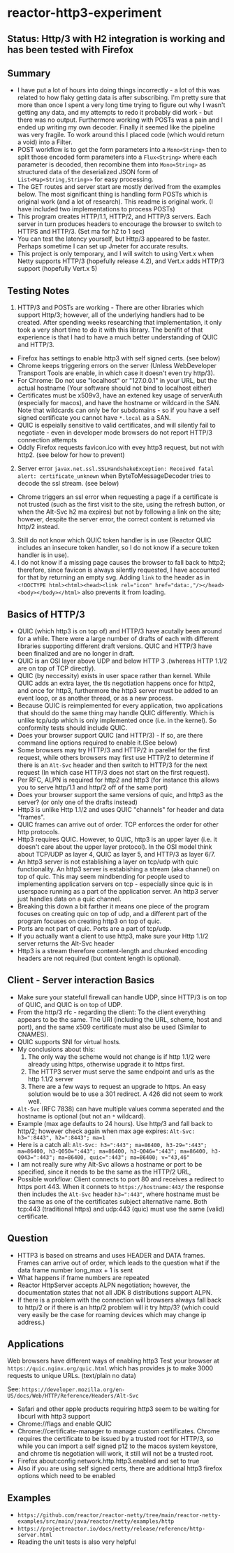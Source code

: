# reactor-http3-experiment

## Status: Http/3 with H2 integration is working and has been tested with Firefox

## Summary

- I have put a lot of hours into doing things incorrectly - a lot of this was related to how flaky getting data is after subscribing. I'm pretty sure that more than once I spent a very long time trying to figure out why I wasn't getting any data, and my attempts to redo it probably did work - but there was no output. Furthermore working with POSTs was a pain and I ended up writing my own decoder. Finally it seemed like the pipeline was very fragile. To work around this I placed code (which would return a void) into a Filter.
- POST workflow is to get the form parameters into a `Mono<String>` then to split those encoded form parameters into a `Flux<String>` where each parameter is decoded, then recombine them into `Mono<String>` as structured data of the deserialized JSON form of `List<Map<String,String>>` for easy processing.
- The GET routes and server start are mostly derived from the examples below. The most significant thing is handling form POSTs which is original work (and a lot of research). This readme is original work. (I have included two implementations to process POSTs)
- This program creates HTTP/1.1, HTTP/2, and HTTP/3 servers. Each server in turn produces headers to encourage the browser to switch to HTTPS and HTTP/3. (Set ma for h2 to 1 sec)
- You can test the latency yourself, but Http/3 appeared to be faster. Perhaps sometime I can set up Jmeter for accurate results.
- This project is only temporary, and I will switch to using Vert.x when Netty supports HTTP/3 (hopefully release 4.2), and Vert.x adds HTTP/3 support (hopefully Vert.x 5)

## Testing Notes

1. HTTP/3 and POSTs are working - There are other libraries which support Http/3; however, all of the underlying handlers had to be created. After spending weeks researching that implementation, it only took a very short time to do it with this library. The benifit of that experience is that I had to have a much better understanding of QUIC and HTTP/3.

- Firefox has settings to enable http3 with self signed certs. (see below)
- Chrome keeps triggering errors on the server (Unless WebDeveloper Transport Tools are enable, in which case it doesn't even try http/3).
- For Chrome: Do not use "localhost" or "127.0.0.1" in your URL, but the actual hostname (Your software should not bind to localhost either)
- Certificates must be x509v3, have an extened key usage of serverAuth (especially for macos), and have the hostname or wildcard in the SAN. Note that wildcards can only be for subdomains - so if you have a self signed certificate you cannot have `*.local` as a SAN.
- QUIC is espeially sensitive to valid certificates, and will silently fail to negotiate - even in developer mode browsers do not report HTTP/3 connection attempts
- Oddly Firefox requests favicon.ico with evey http3 request, but not with http2. (see below for how to prevent)

2. Server error `javax.net.ssl.SSLHandshakeException: Received fatal alert: certificate_unknown` when ByteToMessageDecoder tries to decode the ssl stream. (see below)

- Chrome triggers an ssl error when requesting a page if a certificate is not trusted (such as the first visit to the site, using the refresh button, or when the Alt-Svc h2 ma expires) but not by following a link on the site; however, despite the server error, the correct content is returned via http/2 instead.

3. Still do not know which QUIC token handler is in use (Reactor QUIC includes an insecure token handler, so I do not know if a secure token handler is in use).
4. I do not know if a missing page causes the browser to fall back to http2; therefore, since favicon is always silently requested, I have accounted for that by returning an empty svg. Adding `link` to the header as in `<!DOCTYPE html><html><head><link rel="icon" href="data:,"/></head><body></body></html>` also prevents it from loading.

## Basics of HTTP/3

- QUIC (which http3 is on top of) and HTTP/3 have acutally been around for a while. There were a large number of drafts of each with different libraries supporting different draft versions. QUIC and HTTP/3 have been finalized and are no longer in draft.
- QUIC is an OSI layer above UDP and below HTTP 3 .(whereas HTTP 1.1/2 are on top of TCP directly).
- QUIC (by neccessity) exists in user space rather than kernel. While QUIC adds an extra layer, the tls negotiation happens once for http2, and once for http3, furthermore the http3 server must be added to an event loop, or as another thread, or as a new process.
- Because QUIC is reimplemented for every application, two applications that should do the same thing may handle QUIC differently. Which is unlike tcp/udp which is only implemented once (i.e. in the kernel). So conformity tests should include QUIC.
- Does your browser support QUIC (and HTTP/3) - If so, are there command line options required to enable it.(See below)
- Some browsers may try HTTP/3 and HTTP/2 in parellel for the first request, while others browsers may first use HTTP/2 to determine if there is an `Alt-Svc` header and then switch to HTTP/3 for the next request (In which case HTTP/3 does not start on the first request).
- Per RFC, ALPN is required for http2 and http3 (for instance this allows you to serve http/1.1 and http/2 off of the same port)
- Does your browser support the same versions of quic, and http3 as the server? (or only one of the drafts instead)
- Http3 is unlike Http 1.1/2 and uses QUIC "channels" for header and data "frames".
- QUIC frames can arrive out of order. TCP enforces the order for other http protocols.
- Http3 requires QUIC. However, to QUIC, http3 is an upper layer (i.e. it doesn't care about the upper layer protocol). In the OSI model think about TCP/UDP as layer 4, QUIC as layer 5, and HTTP/3 as layer 6/7.
- An http3 server is not establishing a layer on tcp/udp with quic functionality. An http3 server is estabishing a stream (aka channel) on top of quic. This may seem mindbending for people used to implementing application servers on tcp - especially since quic is in userspace running as a part of the application server. An http3 server just handles data on a quic channel.
- Breaking this down a bit farther it means one piece of the program focuses on creating quic on top of udp, and a different part of the program focuses on creating http3 on top of quic.
- Ports are not part of quic. Ports are a part of tcp/udp.
- If you actually want a client to use http3, make sure your Http 1.1/2 server returns the Alt-Svc header
- Http3 is a stream therefore content-length and chunked encoding headers are not required (but content length is optional).

## Client - Server interaction Basics

- Make sure your statefull firewall can handle UDP, since HTTP/3 is on top of QUIC, and QUIC is on top of UDP.
- From the http/3 rfc - regarding the client: To the client everything appears to be the same. The URI (including the URL, scheme, host and port), and the same x509 certificate must also be used (Similar to CNAMES).
- QUIC supports SNI for virtual hosts.
- My conclusions about this:
  1. The only way the scheme would not change is if http 1.1/2 were already using https, otherwise upgrade it to https first.
  2. The HTTP3 server must serve the same endpoint and urls as the http 1.1/2 server
  3. There are a few ways to request an upgrade to https. An easy solution would be to use a 301 redirect. A 426 did not seem to work well.
- `Alt-Svc` (RFC 7838) can have multiple values comma seperated and the hostname is optional (but not an `*` wildcard).
- Example (max age defaults to 24 hours). Use http/3 and fall back to http/2; however check again when max age expires: `Alt-Svc: h3=":8443", h2=":8443"; ma=1`
- Here is a catch all: `Alt-Svc: h3=":443"; ma=86400, h3-29=":443"; ma=86400, h3-Q050=":443"; ma=86400, h3-Q046=":443"; ma=86400, h3-Q043=":443"; ma=86400, quic=":443"; ma=86400; v="43,46"`
- I am not really sure why Alt-Svc allows a hostname or port to be specified, since it needs to be the same as the HTTP/2 URL,
- Possible workflow: Client connects to port 80 and receives a redirect to https port 443. When it connets to `https://hostname:443/` the response then includes the `Alt-Svc` header `h3=":443"`, where hostname must be the same as one of the certificates subject alternative name. Both tcp:443 (traditional https) and udp:443 (quic) must use the same (valid) certificate.

## Question

- HTTP3 is based on streams and uses HEADER and DATA frames. Frames can arrive out of order, which leads to the question what if the data frame number long_max + 1 is sent
- What happens if frame numbers are repeated
- Reactor HttpServer accepts ALPN negotiation; however, the documentation states that not all JDK 8 distributions support ALPN.
- If there is a problem with the connection will browsers always fall back to http/2 or if there is an http/2 problem will it try http/3? (which could very easily be the case for roaming devices which may change ip address.)

## Applications

Web browsers have different ways of enabling http3
Test your browser at `https://quic.nginx.org/quic.html` which has provides js to make 3000 requests to unique URLs. (text/plain no data)

See: `https://developer.mozilla.org/en-US/docs/Web/HTTP/Reference/Headers/Alt-Svc`

- Safari and other apple products requiring http3 seem to be waiting for libcurl with http3 support
- Chrome://flags and enable QUIC
- Chrome://certificate-manager to manage custom certificates. Chrome requires the certificate to be issued by a trusted root for HTTP/3, so while you can import a self signed p12 to the macos system keystore, and chrome tls negotiation will work, it still will not be a trusted root.
- Firefox about:config network.http.http3.enabled and set to true
- Also if you are using self signed certs, there are additional http3 firefox options which need to be enabled

## Examples

- `https://github.com/reactor/reactor-netty/tree/main/reactor-netty-examples/src/main/java/reactor/netty/examples/http`
- `https://projectreactor.io/docs/netty/release/reference/http-server.html`
- Reading the unit tests is also very helpful
